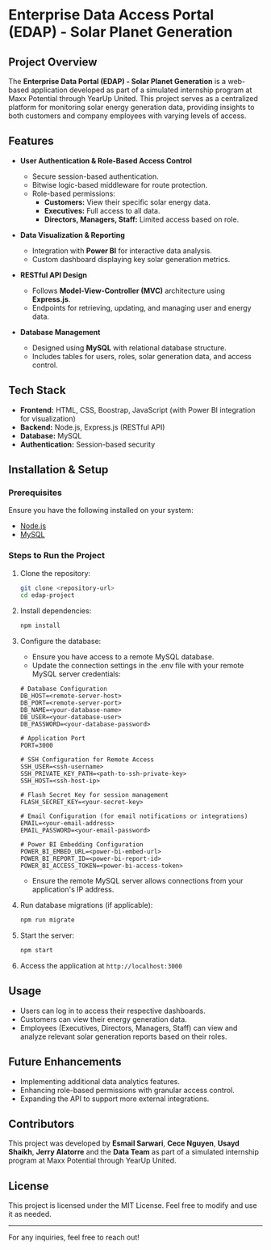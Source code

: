 # Enterprise Data Access Portal (EDAP) - Solar Planet Generation

## Project Overview

The **Enterprise Data Portal (EDAP) - Solar Planet Generation** is a web-based application developed as part of a simulated internship program at Maxx Potential through YearUp United. This project serves as a centralized platform for monitoring solar energy generation data, providing insights to both customers and company employees with varying levels of access.

## Features

-   **User Authentication & Role-Based Access Control**

    -   Secure session-based authentication.
    -   Bitwise logic-based middleware for route protection.
    -   Role-based permissions:
        -   **Customers:** View their specific solar energy data.
        -   **Executives:** Full access to all data.
        -   **Directors, Managers, Staff:** Limited access based on role.

-   **Data Visualization & Reporting**

    -   Integration with **Power BI** for interactive data analysis.
    -   Custom dashboard displaying key solar generation metrics.

-   **RESTful API Design**

    -   Follows **Model-View-Controller (MVC)** architecture using **Express.js**.
    -   Endpoints for retrieving, updating, and managing user and energy data.

-   **Database Management**
    -   Designed using **MySQL** with relational database structure.
    -   Includes tables for users, roles, solar generation data, and access control.

## Tech Stack

-   **Frontend:** HTML, CSS, Boostrap, JavaScript (with Power BI integration for visualization)
-   **Backend:** Node.js, Express.js (RESTful API)
-   **Database:** MySQL
-   **Authentication:** Session-based security

## Installation & Setup

### Prerequisites

Ensure you have the following installed on your system:

-   [Node.js](https://nodejs.org/)
-   [MySQL](https://www.mysql.com/)

### Steps to Run the Project

1. Clone the repository:
    ```sh
    git clone <repository-url>
    cd edap-project
    ```
2. Install dependencies:
    ```sh
    npm install
    ```
3. Configure the database:

    - Ensure you have access to a remote MySQL database.
    - Update the connection settings in the .env file with your remote MySQL server credentials:

    ```text
    # Database Configuration
    DB_HOST=<remote-server-host>
    DB_PORT=<remote-server-port>
    DB_NAME=<your-database-name>
    DB_USER=<your-database-user>
    DB_PASSWORD=<your-database-password>

    # Application Port
    PORT=3000

    # SSH Configuration for Remote Access
    SSH_USER=<ssh-username>
    SSH_PRIVATE_KEY_PATH=<path-to-ssh-private-key>
    SSH_HOST=<ssh-host-ip>

    # Flash Secret Key for session management
    FLASH_SECRET_KEY=<your-secret-key>

    # Email Configuration (for email notifications or integrations)
    EMAIL=<your-email-address>
    EMAIL_PASSWORD=<your-email-password>

    # Power BI Embedding Configuration
    POWER_BI_EMBED_URL=<power-bi-embed-url>
    POWER_BI_REPORT_ID=<power-bi-report-id>
    POWER_BI_ACCESS_TOKEN=<power-bi-access-token>
    ```

    - Ensure the remote MySQL server allows connections from your application's IP address.

4. Run database migrations (if applicable):
    ```sh
    npm run migrate
    ```
5. Start the server:
    ```sh
    npm start
    ```
6. Access the application at `http://localhost:3000`

## Usage

-   Users can log in to access their respective dashboards.
-   Customers can view their energy generation data.
-   Employees (Executives, Directors, Managers, Staff) can view and analyze relevant solar generation reports based on their roles.

## Future Enhancements

-   Implementing additional data analytics features.
-   Enhancing role-based permissions with granular access control.
-   Expanding the API to support more external integrations.

## Contributors

This project was developed by **Esmail Sarwari**, **Cece Nguyen**, **Usayd Shaikh**, **Jerry Alatorre** and the **Data Team** as part of a simulated internship program at Maxx Potential through YearUp United.

## License

This project is licensed under the MIT License. Feel free to modify and use it as needed.

---

For any inquiries, feel free to reach out!
